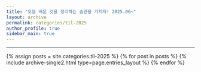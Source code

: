 ```yaml
---
title: "오늘 배운 것을 정리하는 습관을 가지자! 2025.06~"
layout: archive
permalink: categories/til-2025
author_profile: true
sidebar_main: true
---
```


<!-- 공백이 포함되어 있는 카테고리 이름의 경우 site.categories['a b c'] 이런식으로! -->

***

{% assign posts = site.categories.til-2025 %}
{% for post in posts %} {% include archive-single2.html type=page.entries_layout %} {% endfor %}